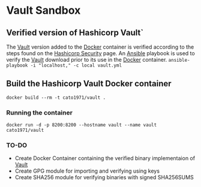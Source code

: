 # Vault Sandbox

## Verified version of Hashicorp Vault`
The [Vault][1] version added to the [Docker][2] container is verified according
to the steps found on the [Hashicorp Security](https://www.hashicorp.com/security.html)
page. An [Ansible][3] playbook is used to verify the [Vault][1] download prior
to its use in the [Docker][2] container.
```ansible-playbook -i "localhost," -c local vault.yml``` 

## Build the Hashicorp Vault Docker container
```docker build --rm -t cato1971/vault .```

### Running the container
```docker run -d -p 8200:8200 --hostname vault --name vault cato1971/vault```

### TO-DO
* Create Docker Container containing the verified binary implementaion of [Vault][1]
* Create GPG module for importing and verifying using keys
* Create SHA256 module for verifying binaries with signed SHA256SUMS 

[1]: https://vaultproject.io
[2]: https://www.docker.com
[3]: https://www.ansible.com
